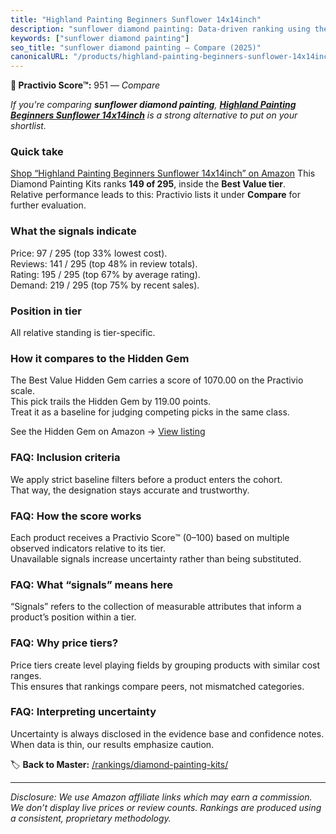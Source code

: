 ```yaml
---
title: "Highland Painting Beginners Sunflower 14x14inch"
description: "sunflower diamond painting: Data-driven ranking using the Practivio Score™. Positioned by quality, value, demand, findability, momentum."
keywords: ["sunflower diamond painting"]
seo_title: "sunflower diamond painting — Compare (2025)"
canonicalURL: "/products/highland-painting-beginners-sunflower-14x14inch-B0DRYMCGS1/"
---
```


**🛒 Practivio Score™:** 951 — _Compare_


*If you're comparing **sunflower diamond painting**, **[Highland Painting Beginners Sunflower 14x14inch](https://www.amazon.com/dp/B0DRYMCGS1?tag=practivio-20)** is a strong alternative to put on your shortlist.*
### Quick take
[Shop “Highland Painting Beginners Sunflower 14x14inch” on Amazon](https://www.amazon.com/dp/B0DRYMCGS1?tag=practivio-20)
This Diamond Painting Kits ranks **149 of 295**, inside the **Best Value tier**.  
Relative performance leads to this: Practivio lists it under **Compare** for further evaluation.

### What the signals indicate
Price: 97 / 295 (top 33% lowest cost).  
Reviews: 141 / 295 (top 48% in review totals).  
Rating: 195 / 295 (top 67% by average rating).  
Demand: 219 / 295 (top 75% by recent sales).

### Position in tier
All relative standing is tier-specific.

### How it compares to the Hidden Gem
The Best Value Hidden Gem carries a score of 1070.00 on the Practivio scale.  
This pick trails the Hidden Gem by 119.00 points.  
Treat it as a baseline for judging competing picks in the same class.  

See the Hidden Gem on Amazon → [View listing](https://www.amazon.com/dp/B09FF26874?tag=practivio-20)

### FAQ: Inclusion criteria
We apply strict baseline filters before a product enters the cohort.  
That way, the designation stays accurate and trustworthy.

### FAQ: How the score works
Each product receives a Practivio Score™ (0–100) based on multiple observed indicators relative to its tier.  
Unavailable signals increase uncertainty rather than being substituted.

### FAQ: What “signals” means here
“Signals” refers to the collection of measurable attributes that inform a product’s position within a tier.

### FAQ: Why price tiers?
Price tiers create level playing fields by grouping products with similar cost ranges.  
This ensures that rankings compare peers, not mismatched categories.

### FAQ: Interpreting uncertainty
Uncertainty is always disclosed in the evidence base and confidence notes.  
When data is thin, our results emphasize caution.

<!-- Missing template for Compare/CompareWithinPriceClass -->


🏷️ **Back to Master:** [/rankings/diamond-painting-kits/](/rankings/diamond-painting-kits/)

---
_Disclosure: We use Amazon affiliate links which may earn a commission. We don’t display live prices or review counts. Rankings are produced using a consistent, proprietary methodology._
